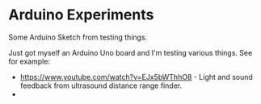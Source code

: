 # Arduino Experiments
Some Arduino Sketch from testing things.

Just got myself an Arduino Uno board and I'm testing various things.
See for example:
   - https://www.youtube.com/watch?v=EJx5bWThhO8 - Light and sound feedback from ultrasound distance range finder.
   - 
